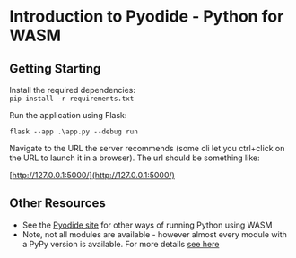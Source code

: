 # Introduction to Pyodide - Python for WASM

## Getting Starting
Install the required dependencies: <br>
```pip install -r requirements.txt```

Run the application using Flask: <br>
```
flask --app .\app.py --debug run
```

Navigate to the URL the server recommends (some cli let you ctrl+click on the URL to launch it in a browser). The url should be something like:

[http://127.0.0.1:5000/](http://127.0.0.1:5000/)


## Other Resources
- See the [Pyodide site](https://pyodide.org/en/stable/) for other ways of running Python using WASM
- Note, not all modules are available - however almost every module with a PyPy version is available. For more details [see here](https://pyodide.org/en/stable/usage/wasm-constraints.html)
